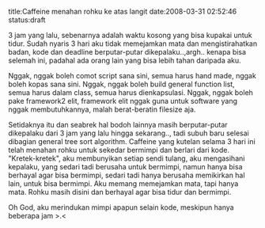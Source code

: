 title:Caffeine menahan rohku ke atas langit
date:2008-03-31 02:52:46
status:draft

3 jam yang lalu, sebenarnya adalah waktu kosong yang bisa kupakai untuk tidur. Sudah nyaris 3 hari aku tidak memejamkan mata dan mengistirahatkan badan, kode dan deadline berputar-putar dikepalaku..,argh.. kenapa bisa selemah ini, padahal ada orang lain yang bisa lebih tahan daripada aku.

Nggak, nggak boleh comot script sana sini, semua harus hand made, nggak boleh kopas sana sini. Nggak, nggak boleh build general function list, semua harus dalam class, semua harus dienkapsulasi. Nggak, nggak boleh pake framework2 elit, framework elit nggak guna untuk software yang nggak membutuhkannya, malah berat-beratin filesize aja.

Setidaknya itu dan seabrek hal bodoh lainnya masih berputar-putar dikepalaku dari 3 jam yang lalu hingga sekarang.., tadi subuh baru selesai dibagian general tree sort algorithm. Caffeine yang kutelan selama 3 hari ini telah menahan rohku untuk sekedar bermimpi dan berlari dari kode. "Kretek-kretek", aku membunyikan setiap sendi tulang, aku mengasihani kepalaku, yang sedari tadi berusaha untuk bermimpi, namun hanya bisa berhayal agar bisa bermimpi, sedari tadi hanya berusaha memikirkan hal lain, untuk bisa bermimpi. Aku memang memejamkan mata, tapi hanya mata. Rohku masih disini dan berhayal agar bisa tidur dan bermimpi.

Oh God, aku merindukan mimpi apapun selain kode, meskipun hanya beberapa jam &gt;.&lt;